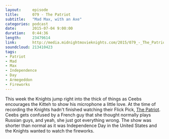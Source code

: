 ```yaml
---
layout:     episode
title:      079 - The Patriot
subtitle:   "Mad Max, with an Axe"
categories: podcast
date:       2015-07-04 9:00:00
duration:   0:44:36
length:     23479614
link:       http://media.midnightmovieknights.com/2015/079_-_The_Patriot.m4a
soundcloud: 213410423
tags:
- Patriot
- Mad
- Max
- Independence
- Day
- Armegeddon
- Fireworks
---
```

This week the Knights jump right into the thick of things as Ceebs encourages the Kitteh to show his microphone a little love. At the time of recording the Knights hadn't finished watching their Flick Pick, [The Patriot](http://www.imdb.com/title/tt0187393/). Ceebs gets confused by a French guy that she thought normally plays Russian guys, and yeah, she just got everything wrong. The show was shorter than normal as it was Independence Day in the United States and the Knights wanted to watch the fireworks.  
